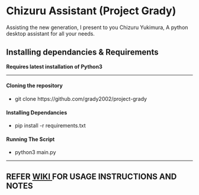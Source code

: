 # Chizuru Assistant (Project Grady)
Assisting the new generation, I present to you Chizuru Yukimura, A python desktop assistant for all your needs. <br>

## Installing dependancies & Requirements
<b>Requires latest installation of Python3</b>

<hr>

#### Cloning the repository 

<ul>
    <li>
        git clone https://github.com/grady2002/project-grady
    </li>
</ul>

#### Installing Dependancies

<ul>
    <li>
        pip install -r requirements.txt
    </li>
</ul>

#### Running The Script

<ul>
    <li>
        python3 main.py
    </li>
</ul>

<hr>

## REFER <a href = "https://github.com/grady2002/project-grady/wiki"> WIKI </a> FOR USAGE INSTRUCTIONS AND NOTES